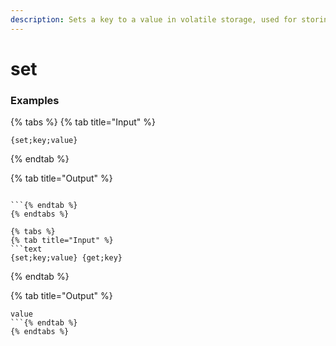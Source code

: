 ```yaml
---
description: Sets a key to a value in volatile storage, used for storing things. If you want full persistence, look into "perset" and "perget"
---
```


# set <key> <value>

### Examples

{% tabs %}
{% tab title="Input" %}
```text
{set;key;value}
```
{% endtab %}

{% tab title="Output" %}
```text

```{% endtab %}
{% endtabs %}

{% tabs %}
{% tab title="Input" %}
```text
{set;key;value} {get;key}
```
{% endtab %}

{% tab title="Output" %}
```text
value
```{% endtab %}
{% endtabs %}